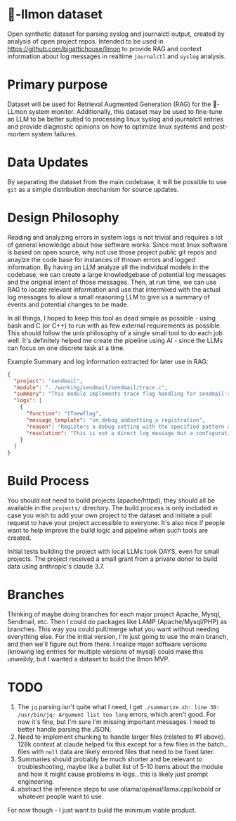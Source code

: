 # 🍋-llmon dataset
Open synthetic dataset for parsing syslog and journalctl output, created by analysis of open project repos. Intended to be used in https://github.com/bigattichouse/llmon to provide RAG and context information about log messages in realtime `journalctl` and `syslog` analysis.

# Primary purpose
Dataset will be used for Retrieval Augmented Generation (RAG) for the 🍋-LLmon system monitor.
Additionally, this dataset may be used to fine-tune an LLM to be better suited to processing linux syslog and journalctl entries and provide diagnostic opinions on how to optimize linux systems and post-mortem system failures.

# Data Updates
By separating the dataset from the main codebase, it will be possible to use `git` as a simple distribution mechanism for source updates.

# Design Philosophy
Reading and analyzing errors in system logs is not trivial and requires a lot of general knowledge about how software works.
Since most linux software is based on open source, why not use those project public git repos and anaylze the code base for instances of thrown errors and logged information. By having an LLM analyze all the individual models in the codebase, we can create a large knowledgebase of potential log messages and the original intent of those messages. Then, at run time, we can use RAG to locate relevant information and use that intermixed with the actual log messages to allow a small reasoning LLM to give us a summary of events and potential changes to be made.

In all things, I hoped to keep this tool as dead simple as possible - using bash and C (or C++) to run with as few external requirements as possible. This should follow the unix philosophy of a single small tool to do each job well. It's definitely helped me create the pipeline using AI - since the LLMs can focus on one discrete task at a time.

Example Summary and log information extracted for later use in RAG:
```json
{
  "project": "sendmail",
  "module": "../working/sendmail/sendmail/trace.c",
  "summary": "This module implements trace flag handling for sendmail's debugging system. It parses both old-style (numeric) and new-style (pattern-based) trace flags and registers them with the debugging system, controlling what debug information gets logged elsewhere in the application.",
  "logs": [
    {
      "function": "tTnewflag",
      "message_template": "sm_debug_addsetting_x registration",
      "reason": "Registers a debug setting with the specified pattern and level. This controls what will be logged elsewhere in the application when debug tracing is enabled.",
      "resolution": "This is not a direct log message but a configuration action. If trace-related issues occur, check the trace flag syntax in configuration files or command line arguments. Valid formats include numeric flags, ranges, and pattern-based flags with optional level specifications."
    }
  ]
}
```

# Build Process
You should not need to build projects (apache/httpd), they should all be available in the `projects/` directory. The build process is only included in case you wish to add your own project to the dataset and initiate a pull request to have your project accessible to everyone. It's also nice if people want to help improve the build logic and pipeline when such tools are created.

Initial tests building the project with local LLMs took DAYS, even for small projects. The project received a small grant from a private donor to build data using anthropic's claude 3.7.

# Branches

Thinking of maybe doing branches for each major project Apache, Mysql, Sendmail, etc.  Then I could do packages like LAMP (Apache/Mysql/PHP) as branches.  This way you could pull/merge what you want without needing everything else.  For the initial version, I'm just going to use the main branch, and then we'll figure out from there. I realize major software versions (knowing leg entries for multiple versions of mysql) could make this unweildy, but I wanted a dataset to build the llmon MVP.

# TODO  
1. The `jq` parsing isn't quite what I need, I get `./summarize.sh: line 30: /usr/bin/jq: Argument list too long` errors, which aren't good. For now it's fine, but I'm sure I'm missing important messages. I need to better handle parsing the JSON.
2. Need to implement chunking to handle larger files (related to #1 above). 128k context at claude helped fix this except for a few files in the batch.. files with `null` data are likely errored files that need to be fixed later.
3. Summaries should probably be much shorter and be relevant to troubleshooting, maybe like a bullet list of 5-10 items about the module and how it might cause problems in logs.. this is likely just prompt engineering.
4. abstract the inference steps to use ollama/openai/llama.cpp/kobold or whatever people want to use.

For now though - I just want to build the minimum viable product.
